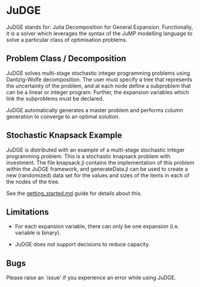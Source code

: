 # JuDGE

JuDGE stands for: Julia Decomposition for General Expansion. Functionally,
it is a solver which leverages the syntax of the JuMP modelling language to
solve a particular class of optimisation problems.

## Problem Class / Decomposition

JuDGE solves multi-stage stochastic integer programming problems using 
Dantzig-Wolfe decomposition. The user must specify a tree that represents
the uncertainty of the problem, and at each node define a subproblem that
can be a linear or integer program. Further, the expansion variables which
link the subproblems must be declared.

JuDGE automatically generates a master problem and performs column generation
to converge to an optimal solution.

## Stochastic Knapsack Example

JuDGE is distributed with an example of a multi-stage stochastic integer
programming problem. This is a stochastic knapsack problem with investment.
The file knapsack.jl contains the implementation of this problem within the
JuDGE framework, and generateData.jl can be used to create a new (randomized)
data set for the values and sizes of the items in each of the nodes of the
tree.

See the [getting_started.md](https://github.com/reganbaucke/JuDGE.jl/blob/master/getting_started.md) guide for details about this.

## Limitations

- For each expansion variable, there can only be one expansion (i.e. variable
is binary).

- JuDGE does not support decisions to reduce capacity.


## Bugs

Please raise an `issue' if you experience an error while using JuDGE.
